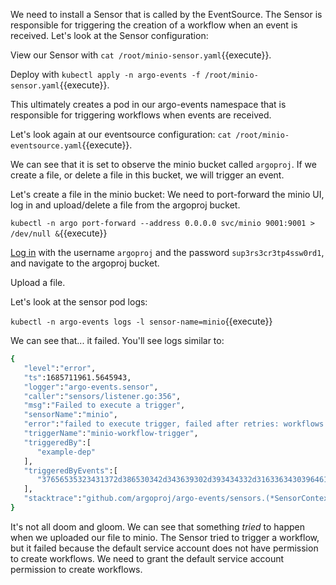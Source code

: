We need to install a Sensor that is called by the EventSource. The Sensor is responsible for triggering the creation of a workflow when an event is received. Let's look at the Sensor configuration:

View our Sensor with `cat /root/minio-sensor.yaml`{{execute}}.

Deploy with `kubectl apply -n argo-events -f /root/minio-sensor.yaml`{{execute}}.

This ultimately creates a pod in our argo-events namespace that is responsible for triggering workflows when events are received.

Let's look again at our eventsource configuration:
`cat /root/minio-eventsource.yaml`{{execute}}.

We can see that it is set to observe the minio bucket called `argoproj`. If we create a file, or delete a file in this bucket, we will trigger an event.

Let's create a file in the minio bucket:
We need to port-forward the minio UI, log in and upload/delete a file from the argoproj bucket.

`kubectl -n argo port-forward --address 0.0.0.0 svc/minio 9001:9001 > /dev/null &`{{execute}}

<!-- markdown-link-check-disable-next-line -->
[Log in]({{TRAFFIC_HOST1_9001}}) with the username `argoproj` and the password `sup3rs3cr3tp4ssw0rd1`, and navigate to the argoproj bucket.

Upload a file.


Let's look at the sensor pod logs:

`kubectl -n argo-events logs -l sensor-name=minio`{{execute}}


We can see that... it failed. You'll see logs similar to:

```bash
{
   "level":"error",
   "ts":1685711961.5645943,
   "logger":"argo-events.sensor",
   "caller":"sensors/listener.go:356",
   "msg":"Failed to execute a trigger",
   "sensorName":"minio",
   "error":"failed to execute trigger, failed after retries: workflows.argoproj.io is forbidden: User \"system:serviceaccount:argo-events:default\" cannot create resource \"workflows\" in API group \"argoproj.io\" in the namespace \"argo\"",
   "triggerName":"minio-workflow-trigger",
   "triggeredBy":[
      "example-dep"
   ],
   "triggeredByEvents":[
      "37656535323431372d386530342d343639302d393434332d316336343039646138623631"
   ],
   "stacktrace":"github.com/argoproj/argo-events/sensors.(*SensorContext).triggerWithRateLimit\n\t/home/runner/work/argo-events/argo-events/sensors/listener.go:356"
}
```

It's not all doom and gloom. We can see that something *tried* to happen when we uploaded our file to minio. The Sensor tried to trigger a workflow, but it failed because the default service account does not have permission to create workflows. We need to grant the default service account permission to create workflows.
